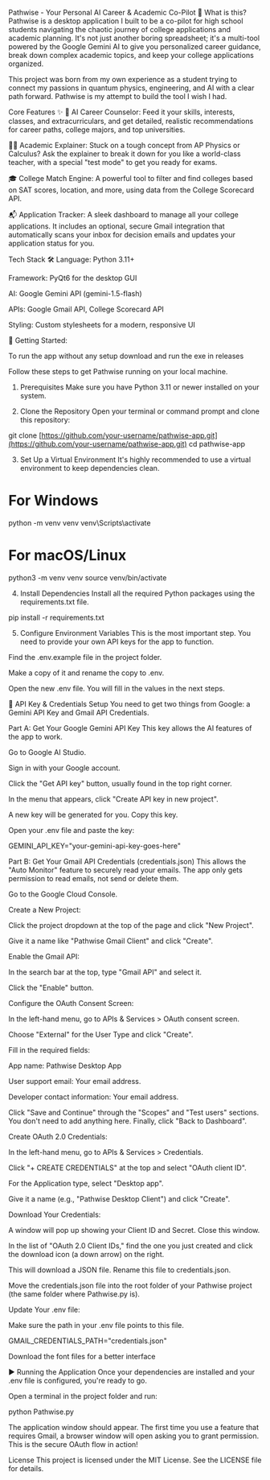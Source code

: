 Pathwise - Your Personal AI Career & Academic Co-Pilot 🚀
What is this?
Pathwise is a desktop application I built to be a co-pilot for high school students navigating the chaotic journey of college applications and academic planning. It's not just another boring spreadsheet; it's a multi-tool powered by the Google Gemini AI to give you personalized career guidance, break down complex academic topics, and keep your college applications organized.

This project was born from my own experience as a student trying to connect my passions in quantum physics, engineering, and AI with a clear path forward. Pathwise is my attempt to build the tool I wish I had.

Core Features ✨
🧠 AI Career Counselor: Feed it your skills, interests, classes, and extracurriculars, and get detailed, realistic recommendations for career paths, college majors, and top universities.

👨‍🏫 Academic Explainer: Stuck on a tough concept from AP Physics or Calculus? Ask the explainer to break it down for you like a world-class teacher, with a special "test mode" to get you ready for exams.

🎓 College Match Engine: A powerful tool to filter and find colleges based on SAT scores, location, and more, using data from the College Scorecard API.

📬 Application Tracker: A sleek dashboard to manage all your college applications. It includes an optional, secure Gmail integration that automatically scans your inbox for decision emails and updates your application status for you.

Tech Stack 🛠️
Language: Python 3.11+

Framework: PyQt6 for the desktop GUI

AI: Google Gemini API (gemini-1.5-flash)

APIs: Google Gmail API, College Scorecard API

Styling: Custom stylesheets for a modern, responsive UI

🚀 Getting Started:

To run the app without any setup download and run the exe in releases

Follow these steps to get Pathwise running on your local machine.

1. Prerequisites
Make sure you have Python 3.11 or newer installed on your system.

2. Clone the Repository
Open your terminal or command prompt and clone this repository:

git clone [https://github.com/your-username/pathwise-app.git](https://github.com/your-username/pathwise-app.git)
cd pathwise-app

3. Set Up a Virtual Environment
It's highly recommended to use a virtual environment to keep dependencies clean.

# For Windows
python -m venv venv
venv\Scripts\activate

# For macOS/Linux
python3 -m venv venv
source venv/bin/activate

4. Install Dependencies
Install all the required Python packages using the requirements.txt file.

pip install -r requirements.txt

5. Configure Environment Variables
This is the most important step. You need to provide your own API keys for the app to function.

Find the .env.example file in the project folder.

Make a copy of it and rename the copy to .env.

Open the new .env file. You will fill in the values in the next steps.

🔑 API Key & Credentials Setup
You need to get two things from Google: a Gemini API Key and Gmail API Credentials.

Part A: Get Your Google Gemini API Key
This key allows the AI features of the app to work.

Go to Google AI Studio.

Sign in with your Google account.

Click the "Get API key" button, usually found in the top right corner.

In the menu that appears, click "Create API key in new project".

A new key will be generated for you. Copy this key.

Open your .env file and paste the key:

GEMINI_API_KEY="your-gemini-api-key-goes-here"

Part B: Get Your Gmail API Credentials (credentials.json)
This allows the "Auto Monitor" feature to securely read your emails. The app only gets permission to read emails, not send or delete them.

Go to the Google Cloud Console.

Create a New Project:

Click the project dropdown at the top of the page and click "New Project".

Give it a name like "Pathwise Gmail Client" and click "Create".

Enable the Gmail API:

In the search bar at the top, type "Gmail API" and select it.

Click the "Enable" button.

Configure the OAuth Consent Screen:

In the left-hand menu, go to APIs & Services > OAuth consent screen.

Choose "External" for the User Type and click "Create".

Fill in the required fields:

App name: Pathwise Desktop App

User support email: Your email address.

Developer contact information: Your email address.

Click "Save and Continue" through the "Scopes" and "Test users" sections. You don't need to add anything here. Finally, click "Back to Dashboard".

Create OAuth 2.0 Credentials:

In the left-hand menu, go to APIs & Services > Credentials.

Click "+ CREATE CREDENTIALS" at the top and select "OAuth client ID".

For the Application type, select "Desktop app".

Give it a name (e.g., "Pathwise Desktop Client") and click "Create".

Download Your Credentials:

A window will pop up showing your Client ID and Secret. Close this window.

In the list of "OAuth 2.0 Client IDs," find the one you just created and click the download icon (a down arrow) on the right.

This will download a JSON file. Rename this file to credentials.json.

Move the credentials.json file into the root folder of your Pathwise project (the same folder where Pathwise.py is).

Update Your .env file:

Make sure the path in your .env file points to this file.

GMAIL_CREDENTIALS_PATH="credentials.json"

Download the font files for a better interface

▶️ Running the Application
Once your dependencies are installed and your .env file is configured, you're ready to go.

Open a terminal in the project folder and run:

python Pathwise.py

The application window should appear. The first time you use a feature that requires Gmail, a browser window will open asking you to grant permission. This is the secure OAuth flow in action!

License
This project is licensed under the MIT License. See the LICENSE file for details.

